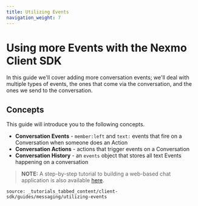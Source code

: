 ```yaml
---
title: Utilizing Events
navigation_weight: 7
---
```


# Using more Events with the Nexmo Client SDK

In this guide we'll cover adding more conversation events; we'll deal with multiple types of events, the ones that come via the conversation, and the ones we send to the conversation.

## Concepts

This guide will introduce you to the following concepts.

- **Conversation Events** - `member:left` and `text:` events that fire on a Conversation when someone does an Action
- **Conversation Actions** - actions that trigger events on a Conversation
- **Conversation History** - an `events` object that stores all text Events happening on a conversation


> **NOTE:** A step-by-step tutorial to building a web-based chat application is also available [here](/client-sdk/tutorials/in-app-messaging/introduction).



```tabbed_content
source: _tutorials_tabbed_content/client-sdk/guides/messaging/utilizing-events
```

